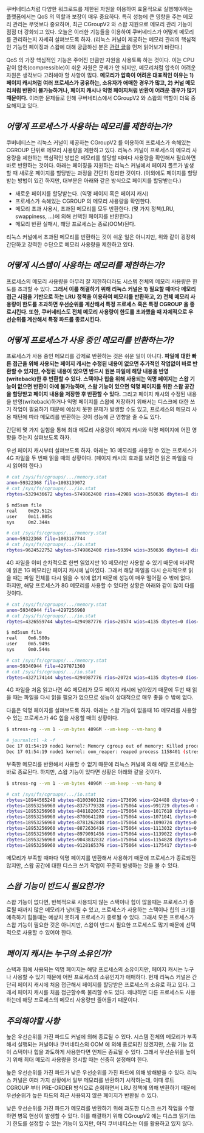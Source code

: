 쿠버네티스처럼 다양한 워크로드를 제한된 자원을 이용하여 효율적으로 실행해야하는 플랫폼에서는 QoS 의 역할과 보장이 매우 중요하다. 특히 성능에 큰 영향을 주는 메모리 관리는 무엇보다 중요하며, 최근 CGroupV2 와 스왑 지원으로 메모리 관리 기능이 점점 더 강화되고 있다. 오늘은 이러한 기능들을 이용하여 쿠버네티스가 어떻게 메모리를 관리하는지 자세히 살펴보도록 하자. (리눅스 커널이 제공하는 메모리 관리의 핵심적인 기능인 페이징과 스왑에 대해 궁금하신 분은 [관련 글](https://velog.io/@haruband/K8S-%EB%A9%94%EB%AA%A8%EB%A6%AC-%EC%8A%A4%EC%99%80%ED%95%91-%EC%A7%80%EC%9B%90-%EC%9D%B4%EC%8A%88-%EC%86%8C%EA%B0%9C-%EB%B0%8F-%EB%B6%84%EC%84%9D)을 먼저 읽어보기 바란다.)

QoS 의 가장 핵심적인 기능은 주어진 만큼만 자원을 사용토록 하는 것이다. 이는 CPU 같이 압축(compressible)이 쉬운 자원은 문제가 안 되지만, 메모리처럼 압축이 어려운 자원은 생각보다 고려해야 할 사항이 많다. **메모리가 압축이 어려운 대표적인 이유는 1) 페이지 캐시처럼 여러 프로세스가 공유하는, 소유자가 애매한 경우가 많고, 2) 커널 메모리처럼 반환이 불가능하거나, 페이지 캐시나 익명 페이지처럼 반환이 어려운 경우가 많기 때문이다.** 이러한 문제들로 인해 쿠버네티스에서 CGroupV2 와 스왑의 역할이 더욱 중요해지고 있다.

## _어떻게 프로세스가 사용하는 메모리를 제한하는가?_

쿠버네티스는 리눅스 커널이 제공하는 CGroupV2 를 이용하여 프로세스가 속해있는 CGROUP 단위로 메모리 사용량을 제한하고 있다. 리눅스 커널이 프로세스의 메모리 사용량을 제한하는 핵심적인 방법은 메모리를 할당할 때마다 사용량을 확인해서 필요하면 바로 반환하는 것이다. 아래는 페이징을 지원하는 리눅스 커널에서 페이지 폴트가 발생할 때 새로운 페이지를 할당받는 과정을 간단히 정리한 것이다. (이외에도 페이지를 할당받는 방법이 있긴 하지만, 대부분은 아래와 같은 방식으로 페이지를 할당받는다.)

- 새로운 페이지를 할당받는다. (익명 페이지 혹은 페이지 캐시)
- 프로세스가 속해있는 CGROUP 의 메모리 사용량을 확인한다.
- 메모리 초과 사용시, 초과된 메모리를 모두 반환한다. (몇 가지 정책(LRU, swappiness, ...)에 의해 선택된 페이지를 반환한다.)
- 메모리 반환 실패시, 해당 프로세스는 종료(OOM)된다.

리눅스 커널에서 초과된 메모리를 반환하는 것이 쉬운 일은 아니지만, 위와 같이 굉장히 간단하고 강력한 수단으로 메모리 사용량을 제한하고 있다.

## _어떻게 시스템이 사용하는 메모리를 제한하는가?_

프로세스의 메모리 사용량을 아무리 잘 제한하더라도 시스템 전체의 메모리 사용량은 한도를 초과할 수 있다. **그래서 이를 해결하기 위해 리눅스 커널은 1) 필요할 때마다 메모리 접근 시점을 기반으로 하는 LRU 정책을 이용하여 메모리를 반환하고, 2) 전체 메모리 사용량이 한도를 초과하면 우선순위를 계산해서 특정 프로세스 혹은 특정 CGROUP 을 종료시킨다. 또한, 쿠버네티스도 전체 메모리 사용량이 한도를 초과했을 때 자체적으로 우선순위를 계산해서 특정 파드를 종료시킨다.**

## _어떻게 프로세스가 사용 중인 메모리를 반환하는가?_

프로세스가 사용 중인 메모리를 강제로 반환하는 것은 쉬운 일이 아니다. **파일에 대한 빠른 접근을 위해 사용되는 페이지 캐시는 수정된 내용이 없으면 추가적인 작업없이 바로 반환할 수 있지만, 수정된 내용이 있으면 반드시 원본 파일에 해당 내용을 반영(writeback)한 후 반환할 수 있다. 스택이나 힙을 위해 사용되는 익명 페이지는 스왑 기능이 없으면 반환이 아예 불가능하며, 스왑 기능이 있으면 익명 페이지를 위한 스왑 공간을 할당받고 페이지 내용을 저장한 후 반환할 수 있다.** 그리고 페이지 캐시의 수정된 내용을 반영(writeback)하거나 익명 페이지를 스왑에 저장하기 위해서는 디스크에 대한 쓰기 작업이 필요하기 때문에 예상치 못한 문제가 발생할 수도 있고, 프로세스의 메모리 사용 패턴에 따라 메모리를 반환하는 것이 성능에 큰 영향을 줄 수도 있다.

간단히 몇 가지 실험을 통해 최대 메모리 사용량이 페이지 캐시와 익명 페이지에 어떤 영향을 주는지 살펴보도록 하자.

우선 페이지 캐시부터 살펴보도록 하자. 아래는 1G 메모리를 사용할 수 있는 프로세스가 4G 파일을 두 번째 읽을 때의 상황이다. (페이지 캐시의 효과를 보려면 읽은 파일을 다시 읽어야 한다.)

```bash
# cat /sys/fs/cgroups/.../memory.stat
anon=59322368 file=1003139072
# cat /sys/fs/cgroups/.../io.stat
rbytes=5329436672 wbytes=5749862400 rios=42989 wios=350636 dbytes=0 dios=0

$ md5sum file
real    0m29.512s
user    0m11.805s
sys     0m2.344s

# cat /sys/fs/cgroups/.../memory.stat
anon=59322368 file=1003167744
# cat /sys/fs/cgroups/.../io.stat
rbytes=9624522752 wbytes=5749862400 rios=59394 wios=350636 dbytes=0 dios=0
```

4G 파일을 이미 순차적으로 한번 읽었지만 1G 메모리만 사용할 수 있기 때문에 마지막에 읽은 1G 메모리만 페이지 캐시에 남아있다. 그래서 해당 파일을 다시 순차적으로 읽을 때는 파일 전체를 다시 읽을 수 밖에 없기 때문에 성능이 매우 떨어질 수 밖에 없다. 하지만, 해당 프로세스가 8G 메모리를 사용할 수 있다면 상황은 아래와 같이 많이 다를 것이다.

```bash
# cat /sys/fs/cgroups/.../memory.stat
anon=59346944 file=4297256960
# cat /sys/fs/cgroups/.../io.stat
rbytes=4326559744 wbytes=4294987776 rios=20574 wios=4135 dbytes=0 dios=0

$ md5sum file
real    0m6.500s
user    0m5.949s
sys     0m0.544s

# cat /sys/fs/cgroups/.../memory.stat
anon=59346944 file=4297871360
# cat /sys/fs/cgroups/.../io.stat
rbytes=4327174144 wbytes=4294987776 rios=20724 wios=4135 dbytes=0 dios=0
```

4G 파일을 처음 읽고나면 4G 메모리가 모두 페이지 캐시에 남아있기 때문에 두번 째 읽을 때는 파일을 다시 읽을 필요가 없으므로 성능이 상대적으로 매우 좋을 수 밖에 없다.

다음은 익명 페이지를 살펴보도록 하자. 아래는 스왑 기능이 없을때 1G 메모리를 사용할 수 있는 프로세스가 4G 힙을 사용할 때의 상황이다.

```bash
$ stress-ng --vm 1 --vm-bytes 4096M --vm-keep --vm-hang 0

# journalctl -k -f
Dec 17 01:54:19 node1 kernel: Memory cgroup out of memory: Killed process 1158401 (stress-ng-vm) total-vm:4240664kB, anon-rss:984988kB, file-rss:768kB, shmem-rss:32kB, UID:0 pgtables:2004kB oom_score_adj:1000
Dec 17 01:54:19 node1 kernel: oom_reaper: reaped process 1158401 (stress-ng-vm), now anon-rss:0kB, file-rss:0kB, shmem-rss:32kB
```

부족한 메모리를 반환해서 사용할 수 없기 때문에 리눅스 커널에 의해 해당 프로세스는 바로 종료된다. 하지만, 스왑 기능이 있다면 상황은 아래와 같을 것이다.

```bash
$ stress-ng --vm 1 --vm-bytes 4096M --vm-keep --vm-hang 0

# cat /sys/fs/cgroups/.../io.stat
rbytes=18944565248 wbytes=8100360192 rios=173696 wios=924488 dbytes=0 dios=0
rbytes=18953256960 wbytes=8375779328 rios=175064 wios=991729 dbytes=0 dios=0
rbytes=18953256960 wbytes=8481820672 rios=175064 wios=1017618 dbytes=0 dios=0
rbytes=18953256960 wbytes=8700641280 rios=175064 wios=1071041 dbytes=0 dios=0
rbytes=18953256960 wbytes=8781262848 rios=175064 wios=1090724 dbytes=0 dios=0
rbytes=18953256960 wbytes=8872636416 rios=175064 wios=1113032 dbytes=0 dios=0
rbytes=18953256960 wbytes=8979091456 rios=175064 wios=1139022 dbytes=0 dios=0
rbytes=18953256960 wbytes=9043832832 rios=175064 wios=1154828 dbytes=0 dios=0
rbytes=18953256960 wbytes=9128165376 rios=175064 wios=1175417 dbytes=0 dios=0
```

메모리가 부족할 때마다 익명 페이지를 반환해서 사용하기 때문에 프로세스가 종료되진 않지만, 스왑 공간에 대한 디스크 쓰기 작업이 꾸준히 발생하는 것을 볼 수 있다.

## _스왑 기능이 반드시 필요한가?_

스왑 기능이 없다면, 반복적으로 사용되지 않는 스택이나 힙이 많을때는 프로세스가 종료될 때까지 많은 메모리가 낭비될 수 있고, 프로세스가 사용하는 스택이나 힙의 크기를 예측하기 힘들때는 예상치 못하게 프로세스가 종료될 수 있다. 그래서 모든 프로세스가 스왑 기능이 필요한 것은 아니지만, 스왑이 반드시 필요한 프로세스도 많기 때문에 선택적으로 사용할 수 있어야 한다.

## _페이지 캐시는 누구의 소유인가?_

스택과 힙에 사용되는 익명 페이지는 해당 프로세스의 소유이지만, 페이지 캐시는 누구나 사용할 수 있기 때문에 어떤 프로세스의 소유인지가 애매하다. 현재 리눅스 커널은 간단히 페이지 캐시에 처음 접근해서 페이지를 할당받은 프로세스의 소유로 하고 있다. 그래서 페이지 캐시를 처음 접근할수록 불리할 수도 있다. 왜냐하면 다른 프로세스도 사용하는데 해당 프로세스의 메모리 사용량만 줄어들기 때문이다.

## _주의해야할 사항_

높은 우선순위를 가진 파드도 커널에 의해 종료될 수 있다. 시스템 전체의 메모리가 부족해서 실행되는 커널이나 쿠버네티스의 OOM 에 의해 종료되진 않겠지만, 스왑 기능 없이 스택이나 힙을 과도하게 사용한다면 언제든 종료될 수 있다. 그래서 우선순위를 높이기 위해 최대 메모리 사용량을 명시할 때는 신중히 설정해야 한다.

높은 우선순위를 가진 파드가 낮은 우선순위를 가진 파드에 의해 방해받을 수 있다. 리눅스 커널은 여러 가지 상황에서 일부 메모리를 반환하기 시작하는데, 이때 루트 CGROUP 부터 PRE-ORDER 방식으로 순회하면서 LRU 정책에 의해 반환하기 때문에 우선순위가 높은 파드의 최근 사용되지 않은 페이지가 반환될 수 있다.

낮은 우선순위를 가진 파드가 메모리를 반환하기 위해 과도한 디스크 쓰기 작업을 수행하면 병목 현상이 발생할 수 있다. 이를 해결하기 위해 CGroupV2 에는 디스크 읽기/쓰기 한도를 설정할 수 있는 기능이 있지만, 아직 쿠버네티스는 이를 활용하고 있지 않다.
